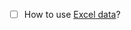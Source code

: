 - [ ] How to use [Excel data](https://docs.google.com/spreadsheets/d/1lHSOp2G6MF_Pk7uOY29ols55H3RarpM_Ew2dODUR8R0/edit?exids=71471469,71471463#gid=0)? 